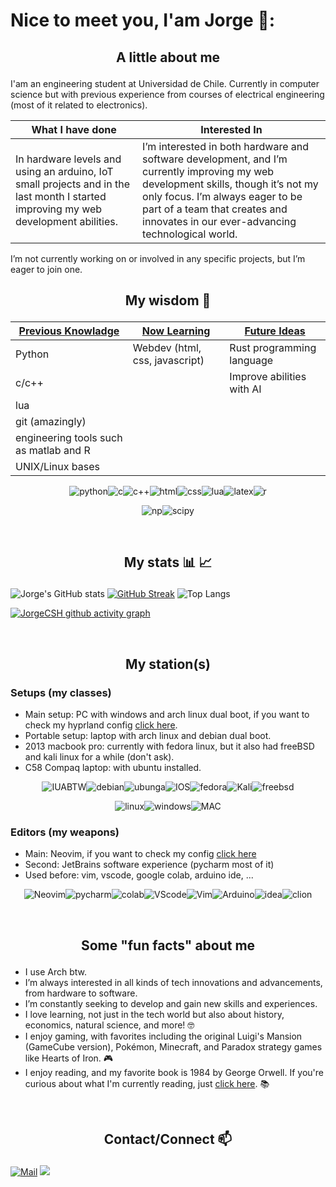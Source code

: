 # Nice to meet you, I'am Jorge 👋:

## <p align=center> A little about me</p>
I'am an engineering student at Universidad de Chile. Currently in computer science but with previous experience from courses of electrical engineering (most of it related to electronics).
<div align=center markdown>
  
  | What I have done | Interested In |
  |---               |---          |
  |<div align=left markdown> In hardware levels and using an arduino, IoT small projects and in the last month I started improving my web development abilities. </div>|<div align=left markdown> I’m interested in both hardware and software development, and I’m currently improving my web development skills, though it’s not my only focus. I’m always eager to be part of a team that creates and innovates in our ever-advancing technological world.</div>|
</div>
I’m not currently working on or involved in any specific projects, but I’m eager to join one.
<br>
  
## <p align=center> My wisdom 🧙 </p>
<div align=center markdown>
  
  |<strong><ins>Previous Knowladge</ins></strong>|<strong><ins>Now Learning</ins></strong>|<strong><ins>Future Ideas</ins></strong>|
  |---------------------------------------------|---------------------------------------------|---------------------------------------|
  | Python                                      | Webdev (html, css, javascript)              | Rust programming language             |
  | c/c++                                       |                                             | Improve abilities with AI             |
  | lua                                         |                                             |                                       |
  | git (amazingly)                             |                                             |                                       |
  | engineering tools such as matlab and R      |                                             |                                       |
  | UNIX/Linux bases                            |                                             |                                       |

  <img alt="python" src="https://img.shields.io/badge/Python-FFD43B?style=for-the-badge&logo=python&logoColor=blue"><img alt="c" src="https://img.shields.io/badge/C-00599C?style=for-the-badge&logo=c&logoColor=white"><img alt="c++" src="https://img.shields.io/badge/C%2B%2B-00599C?style=for-the-badge&logo=c%2B%2B&logoColor=white"><img alt="html" src="https://img.shields.io/badge/HTML5-E34F26?style=for-the-badge&logo=html5&logoColor=white"><img alt="css" src="https://img.shields.io/badge/CSS3-1572B6?style=for-the-badge&logo=css3&logoColor=white"><img alt="lua" src="https://img.shields.io/badge/Lua-2C2D72?style=for-the-badge&logo=lua&logoColor=white"><img alt="latex" src="https://img.shields.io/badge/LaTeX-47A141?style=for-the-badge&logo=LaTeX&logoColor=white"><img alt="r" src="https://img.shields.io/badge/R-276DC3?style=for-the-badge&logo=r&logoColor=white">
  
  <img alt="np" src="https://img.shields.io/badge/Numpy-777BB4?style=for-the-badge&logo=numpy&logoColor=white"><img alt="scipy" src="https://img.shields.io/badge/SciPy-654FF0?style=for-the-badge&logo=SciPy&logoColor=white">
</div>
<br>

## <p align=center> My stats 📊 📈 </p>

  
  ![Jorge's GitHub stats](https://github-readme-stats.vercel.app/api?username=JorgeCSH&show_icons=true&theme=tokyonight)
  [![GitHub Streak](https://streak-stats.demolab.com/?user=JorgeCSH&theme=tokyonight)](https://git.io/streak-stats)
  ![Top Langs](https://github-readme-stats.vercel.app/api/top-langs/?username=JorgeCSH&size_weight=0&count_weight=1&hide=jupyter%20notebook,tex,shell&langs_count=8&theme=tokyonight&layout=donut&custom_title=Most%20used%20language%20by%20repository)

  [![JorgeCSH github activity graph](https://github-readme-activity-graph.vercel.app/graph?username=JorgeCSH&custom_title=My%20Activity&hide_border=false&theme=tokyo-night)](https://github.com/JorgeCSH/github-readme-activity-graph)

<br>

## <p align=center> My station(s) </p> 
### Setups (my classes) 
- Main setup: PC with windows and arch linux dual boot, if you want to check my hyprland config [click here](https://github.com/JorgeCSH/I-use-Arch-btw).
- Portable setup: laptop with arch linux and debian dual boot.
- 2013 macbook pro: currently with fedora linux, but it also had freeBSD and kali linux for a while (don't ask).
- C58 Compaq laptop: with ubuntu installed.
<p align=center> <img alt="IUABTW" src="https://img.shields.io/badge/Arch_Linux-1793D1?style=for-the-badge&logo=arch-linux&logoColor=white"><img alt="debian" src="https://img.shields.io/badge/Debian-A81D33?style=for-the-badge&logo=debian&logoColor=white"><img alt="ubunga" src="https://img.shields.io/badge/Ubuntu-E95420?style=for-the-badge&logo=ubuntu&logoColor=white"><img alt="IOS" src="https://img.shields.io/badge/iOS-000000?style=for-the-badge&logo=ios&logoColor=white"><img alt="fedora" src="https://img.shields.io/badge/Fedora-51A2DA?style=for-the-badge&logo=fedora&logoColor=white"><img alt="Kali" src="https://img.shields.io/badge/Kali_Linux-557C94?style=for-the-badge&logo=kali-linux&logoColor=white"><img alt="freebsd" src="https://img.shields.io/badge/freebsd-AB2B28?style=for-the-badge&logo=freebsd&logoColor=white"> </p>
<p align=center> <img alt="linux" src="https://img.shields.io/badge/Linux-FCC624?style=for-the-badge&logo=linux&logoColor=black"><img alt="windows" src="https://img.shields.io/badge/Windows-0078D6?style=for-the-badge&logo=windows&logoColor=white"><img alt="MAC" src="https://img.shields.io/badge/mac%20os-000000?style=for-the-badge&logo=apple&logoColor=white"> </p>

### Editors (my weapons)
* Main: Neovim, if you want to check my config [click here](https://github.com/JorgeCSH/NVim-config)
* Second: JetBrains software experience (pycharm most of it)
* Used before: vim, vscode, google colab, arduino ide, ...
<p align=center> <img alt="Neovim" src="https://img.shields.io/badge/NeoVim-%2357A143.svg?&style=for-the-badge&logo=neovim&logoColor=white"><img alt="pycharm" src="https://img.shields.io/badge/PyCharm-000000.svg?&style=for-the-badge&logo=PyCharm&logoColor=white"><img alt="colab" src="https://img.shields.io/badge/Colab-F9AB00?style=for-the-badge&logo=googlecolab&color=525252"><img alt="VScode" src="https://img.shields.io/badge/VSCode-0078D4?style=for-the-badge&logo=visual%20studio%20code&logoColor=white"><img alt="Vim" src="https://img.shields.io/badge/VIM-%2311AB00.svg?&style=for-the-badge&logo=vim&logoColor=white"><img alt="Arduino" src="https://img.shields.io/badge/Arduino_IDE-00979D?style=for-the-badge&logo=arduino&logoColor=white"><img alt="idea" src="https://img.shields.io/badge/IntelliJ_IDEA-000000.svg?style=for-the-badge&logo=intellij-idea&logoColor=white"><img alt="clion" src="https://img.shields.io/badge/CLion-000000?style=for-the-badge&logo=clion&logoColor=white"> </p>
<br>
  

## <p align=center> Some "fun facts" about me </p> 
- I use Arch btw.
- I’m always interested in all kinds of tech innovations and advancements, from hardware to software.
- I’m constantly seeking to develop and gain new skills and experiences.
- I love learning, not just in the tech world but also about history, economics, natural science, and more! 🤓
- I enjoy gaming, with favorites including the original Luigi's Mansion (GameCube version), Pokémon, Minecraft, and Paradox strategy games like Hearts of Iron. 🎮
- I enjoy reading, and my favorite book is 1984 by George Orwell. If you're curious about what I'm currently reading, just [click here](https://www.goodreads.com/user/show/181444301-jorge-cummins). 📚
<br>

## <p align=center> Contact/Connect 📫 </p>
<!--
where did I get the icons: https://github.com/alexandresanlim/Badges4-README.md-Profile?tab=readme-ov-file#how-to-use
-->
<a href="mailto:jorge.cummins.hs@gmail.com"><img alt="Mail" src="https://img.shields.io/badge/Mail-D14836?style=for-the-badge&logo=gmail&logoColor=white" /></a> 
<a href="https://www.linkedin.com/in/jorge-cummins-holger-347053305/"><img src="https://img.shields.io/badge/LinkedIn-0077B5?style=for-the-badge&logo=linkedin&logoColor=white" /></a>


[^1]: I haven’t been involved in any projects.
[^2]: Referring to public repositories.
